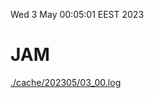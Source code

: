Wed  3 May 00:05:01 EEST 2023
# JAM
<a href='./cache/202305/03_00.log'>./cache/202305/03_00.log</a>

